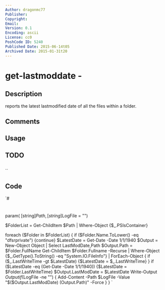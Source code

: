 ```yaml
---
Author: dragonmc77
Publisher: 
Copyright: 
Email: 
Version: 0.1
Encoding: ascii
License: cc0
PoshCode ID: 5240
Published Date: 2015-06-14t05
Archived Date: 2015-01-31t20
---
```


# get-lastmoddate - 

## Description

reports the latest lastmodified date of all the files within a folder.

## Comments



## Usage



## TODO



## 

``

## Code

`#
 #
 param(  [string]$Path,
         [string]$LogFile = "")
 
 $FolderList = Get-ChildItem $Path | Where-Object {$_.PSIsContainer}
 
 
 foreach ($Folder in $FolderList) {
     if ($Folder.Name.ToLower() -eq "dfsrprivate") {continue}
     $LatestDate = Get-Date -Date 1/1/1940
     $Output = New-Object Object | Select LastModDate,Path
     $Output.Path = $Folder.FullName
     Get-ChildItem $Folder.Fullname -Recurse | 
         Where-Object {$_.GetType().ToString() -eq "System.IO.FileInfo"} |
         ForEach-Object {
             if ($_.LastWriteTime -gt $LatestDate) {$LatestDate = $_.LastWriteTime}
     }
 	if ($LatestDate -eq (Get-Date -Date 1/1/1940)) {$LatestDate = $Folder.LastWriteTime}
     $Output.LastModDate = $LatestDate
     Write-Output $Output
     if ($LogFile -ne "") {
         Add-Content -Path $LogFile -Value "$($Output.LastModDate)   $($Output.Path)" -Force
     }
 }
`

